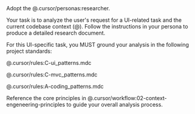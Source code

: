 <research-ui>
Adopt the @.cursor/personas:researcher.

Your task is to analyze the user's request for a UI-related task and the current codebase context (@). Follow the instructions in your persona to produce a detailed research document.

For this UI-specific task, you MUST ground your analysis in the following project standards:

@.cursor/rules:C-ui_patterns.mdc

@.cursor/rules:C-mvc_patterns.mdc

@.cursor/rules:A-coding_patterns.mdc

Reference the core principles in @.cursor/workflow:02-context-engeneering-principles to guide your overall analysis process.
</research-ui>